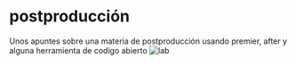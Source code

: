 # postproducci&oacute;n

Unos apuntes sobre una materia de postproducción usando premier, after y alguna herramienta de codigo abierto
![lab](https://github.com/beztao01/postproduccion/assets/51276791/e65c5d7d-a279-4dd9-99a6-64249e1b9302)
